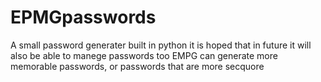 # EPMGpasswords
A small password generater built in python
it is hoped that in future it will also be able to manege passwords too
EMPG can generate more memorable passwords, or passwords that are more secquore
